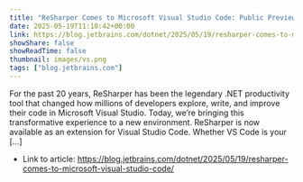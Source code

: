 ```yaml
---
title: "ReSharper Comes to Microsoft Visual Studio Code: Public Preview Now Open"
date: 2025-05-19T11:10:42+00:00
link: https://blog.jetbrains.com/dotnet/2025/05/19/resharper-comes-to-microsoft-visual-studio-code/
showShare: false
showReadTime: false
thumbnail: images/vs.png
tags: ["blog.jetbrains.com"]
---
```

For the past 20 years, ReSharper has been the legendary .NET productivity tool that changed how millions of developers explore, write, and improve their code in Microsoft Visual Studio. Today, we’re bringing this transformative experience to a new environment. ReSharper is now available as an extension for Visual Studio Code. Whether VS Code is your […]

- Link to article: https://blog.jetbrains.com/dotnet/2025/05/19/resharper-comes-to-microsoft-visual-studio-code/